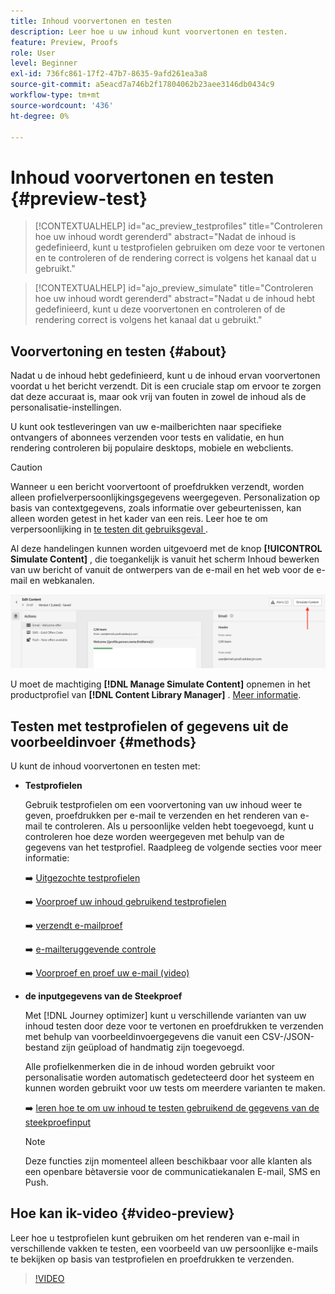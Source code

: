 ```yaml
---
title: Inhoud voorvertonen en testen
description: Leer hoe u uw inhoud kunt voorvertonen en testen.
feature: Preview, Proofs
role: User
level: Beginner
exl-id: 736fc861-17f2-47b7-8635-9afd261ea3a8
source-git-commit: a5eacd7a746b2f17804062b23aee3146db0434c9
workflow-type: tm+mt
source-wordcount: '436'
ht-degree: 0%

---
```


# Inhoud voorvertonen en testen {#preview-test}

>[!CONTEXTUALHELP]
>id="ac_preview_testprofiles"
>title="Controleren hoe uw inhoud wordt gerenderd"
>abstract="Nadat de inhoud is gedefinieerd, kunt u testprofielen gebruiken om deze voor te vertonen en te controleren of de rendering correct is volgens het kanaal dat u gebruikt."

>[!CONTEXTUALHELP]
>id="ajo_preview_simulate"
>title="Controleren hoe uw inhoud wordt gerenderd"
>abstract="Nadat u de inhoud hebt gedefinieerd, kunt u deze voorvertonen en controleren of de rendering correct is volgens het kanaal dat u gebruikt."

## Voorvertoning en testen {#about}

Nadat u de inhoud hebt gedefinieerd, kunt u de inhoud ervan voorvertonen voordat u het bericht verzendt. Dit is een cruciale stap om ervoor te zorgen dat deze accuraat is, maar ook vrij van fouten in zowel de inhoud als de personalisatie-instellingen.

U kunt ook testleveringen van uw e-mailberichten naar specifieke ontvangers of abonnees verzenden voor tests en validatie, en hun rendering controleren bij populaire desktops, mobiele en webclients.

>[!CAUTION]
>
>Wanneer u een bericht voorvertoont of proefdrukken verzendt, worden alleen profielverpersoonlijkingsgegevens weergegeven. Personalization op basis van contextgegevens, zoals informatie over gebeurtenissen, kan alleen worden getest in het kader van een reis. Leer hoe te om verpersoonlijking in [ te testen dit gebruiksgeval ](../personalization/personalization-use-case.md).

Al deze handelingen kunnen worden uitgevoerd met de knop **[!UICONTROL Simulate Content]** , die toegankelijk is vanuit het scherm Inhoud bewerken van uw bericht of vanuit de ontwerpers van de e-mail en het web voor de e-mail en webkanalen.

![](../email/assets/email-preview-button.png)

U moet de machtiging **[!DNL Manage Simulate Content]** opnemen in het productprofiel van **[!DNL Content Library Manager]** . [Meer informatie](../administration/ootb-product-profiles.md#content-library-manager).

## Testen met testprofielen of gegevens uit de voorbeeldinvoer {#methods}

U kunt de inhoud voorvertonen en testen met:

* **Testprofielen**

  Gebruik testprofielen om een voorvertoning van uw inhoud weer te geven, proefdrukken per e-mail te verzenden en het renderen van e-mail te controleren. Als u persoonlijke velden hebt toegevoegd, kunt u controleren hoe deze worden weergegeven met behulp van de gegevens van het testprofiel. Raadpleeg de volgende secties voor meer informatie:

  ➡️ [ Uitgezochte testprofielen ](test-profiles.md)

  ➡️ [ Voorproef uw inhoud gebruikend testprofielen ](preview.md)

  ➡️ [ verzendt e-mailproef ](proofs.md)

  ➡️ [ e-mailteruggevende controle ](rendering.md)

  ➡️ [ Voorproef en proef uw e-mail (video) ](#video-preview)

* **de inputgegevens van de Steekproef**

  Met [!DNL Journey optimizer] kunt u verschillende varianten van uw inhoud testen door deze voor te vertonen en proefdrukken te verzenden met behulp van voorbeeldinvoergegevens die vanuit een CSV-/JSON-bestand zijn geüpload of handmatig zijn toegevoegd.

  Alle profielkenmerken die in de inhoud worden gebruikt voor personalisatie worden automatisch gedetecteerd door het systeem en kunnen worden gebruikt voor uw tests om meerdere varianten te maken.

  ➡️ [ leren hoe te om uw inhoud te testen gebruikend de gegevens van de steekproefinput ](../test-approve/simulate-sample-input.md)

  >[!NOTE]
  >
  >Deze functies zijn momenteel alleen beschikbaar voor alle klanten als een openbare bètaversie voor de communicatiekanalen E-mail, SMS en Push.

## Hoe kan ik-video {#video-preview}

Leer hoe u testprofielen kunt gebruiken om het renderen van e-mail in verschillende vakken te testen, een voorbeeld van uw persoonlijke e-mails te bekijken op basis van testprofielen en proefdrukken te verzenden.

>[!VIDEO](https://video.tv.adobe.com/v/3425026?quality=12)
